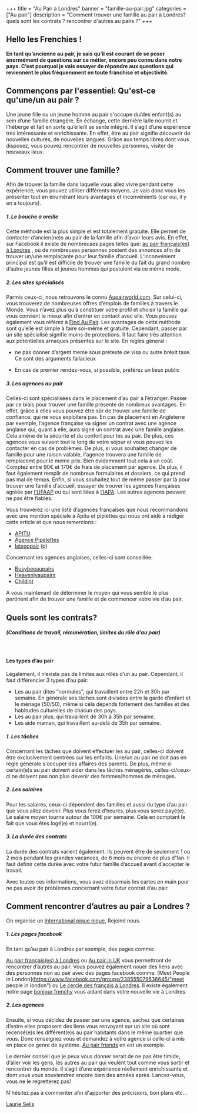 +++
title = "Au Pair à Londres"
banner = "famille-au-pair.jpg"
categories = ["Au pair"]
description = "Comment trouver une famille au pair à Londres? quels sont les contrats ? rencontrer d'autres au pairs ?"
+++



## Hello les Frenchies !

<strong>En tant qu’ancienne au pair, je sais qu’il est courant de se poser énormément de questions sur ce métier, encore peu connu dans notre pays. C’est pourquoi je vais essayer de répondre aux questions qui reviennent le plus fréquemment en toute franchise et objectivité. </strong>

## Commençons par l'essentiel: Qu'est-ce qu'une/un au pair ?

Une jeune fille ou un jeune homme au pair s'occupe du/des enfant(s) au sein d’une famille étrangère. En échange, cette dernière la/le nourrit et l’héberge et fait en sorte qu’elle/il se sente intégré. Il s’agit d’une expérience très intéressante et enrichissante. En effet, être au pair signifie découvrir de nouvelles cultures, de nouvelles langues. Grâce aux temps libres dont vous disposez, vous pouvez rencontrer de nouvelles personnes, visiter de nouveaux lieux.



## Comment trouver une famille?

Afin de trouver la famille dans laquelle vous allez vivre pendant cette expérience, vous pouvez utiliser différents moyens. Je vais donc vous les présenter tout en énumérant leurs avantages et inconvénients (car oui, il y en a toujours).

##### 1. Le bouche a oreille

Cette méthode est la plus simple et est totalement gratuite. Elle permet de contacter d’ancien(ne)s au pair de la famille afin d’avoir leurs avis. En effet, sur Facebook il existe de nombreuses pages telles que: [au pair français(es) à Londres](https://www.facebook.com/groups/french.au.pairs.in.london/ "Facebook page au pair ") , où de nombreuses personnes postent des annonces afin de trouver un/une remplaçante pour leur famille d’accueil. L’inconvénient principal est qu’il est difficile de trouver une famille du fait du grand nombre d’autre jeunes filles et jeunes hommes qui postulent via ce même mode.

##### 2. Les sites spécialisés

Parmis ceux-ci, nous retrouvons le connu [Aupairworld.com](https://www.aupairworld.com/fr "au pair world "). Sur celui-ci, vous trouverez de nombreuses offres d’emplois de familles à travers le Monde. Vous n’avez plus qu’à constituer votre profil et choisir la famille qui vous convient le mieux afin d’entrer en contact avec elle. Vous pouvez également vous référez à [Find Au Pair](https://www.findaupair.com/ "find au pair "). Les avantages de cette méthode sont qu’elle est simple à faire soi-même et gratuite. Cependant, passer par un site spécialisé signifie moins de protections. Il faut faire très attention aux potentielles arnaques présentes sur le site. En regles géneral :<ul><li>
ne pas donner d’argent meme sous prétexte de visa ou autre bréxit taxe. Ce sont des arguments fallacieux</li>
<li>En cas de premier rendez-vous, si possible, préférez un lieux public</li></ul>

##### 3. Les agences au pair

Celles-ci sont spécialisées dans le placement d’au pair à l’étranger. Passer par ce biais pour trouver une famille présente de nombreux avantages. En effet, grâce à elles vous pouvez être sûr de trouver une famille de confiance, qui ne vous exploitera pas. En cas de placement en Angleterre par exemple, l’agence française va signer un contrat avec une agence anglaise qui, quant à elle, aura signé un contrat avec une famille anglaise. Cela amène de la sécurité et du confort pour les au pair. De plus, ces agences vous suivent tout le long de votre séjour et vous pouvez les contacter en cas de problèmes. De plus, si vous souhaitez changer de famille pour une raison valable, l'agence trouvera une famille de remplacemt pour le meme prix. Bien évidemment tout cela à un coût. Comptez entre 90€ et 170€ de frais de placement par agence. De plus, il faut également remplir de nombreux formulaires et dossiers, ce qui prend pas mal de temps. Enfin, si vous souhaitez tout de même passer par là pour trouver une famille d’accueil, essayer de trouver les agences françaises agréée par [l’UFAAP](http://www.ufaap.org/ "ufaap") ou qui sont liées à [l’IAPA](https://www.iapa.org/ "IAPA"). Les autres agences peuvent ne pas être fiables.

Vous trouverez ici une liste d’agences françaises que nous recommandons avec une mention spéciale à Apitu et piplettes qui nous ont aidé à rédiger cette article et que nous remercions :<ul>
	<li>[APITU](http://www.apitu.com/ "APITU")</li>
	<li>[Agence Pipelettes](http://agencepipelettes.fr/ "agence pipelettes")</li>
	<li>[letsgopair](http://www.letsgopair.fr/ "letsgopair") (p)</li></ul>

Concernant les agences anglaises, celles-ci sont conseillée:<ul>
	<li>[Busybeeaupairs](http://www.busybeeaupairs.com/ "Busybeeaupairs")</li>
	<li>[Heavenlyaupairs](https://www.heavenlyaupairs.com/ "Heavenlyaupairs")</li>
	<li>[Childint](https://www.childint.co.uk/ "childint")</li>
</ul>
A vous maintenant de déterminer le moyen qui vous semble le plus pertinent afin de trouver une famille et de commencer votre vie d’au pair.


## Quels sont les contrats?
##### (Conditions de travail, rémunération, limites du rôle d’au pair)
<br>

#### Les types d’au pair
Légalement, il n’existe pas de limites aux rôles d’un au pair. Cependant, il faut différencier 3 types d’au pair: <ul>

<li>Les au pair dites “normales”, qui travaillent entre 22h et 30h par semaine. En générale ses tâches sont divisées entre la garde d’enfant et le ménage (50/50), même si cela dépends fortement des familles et des habitudes culturelles de chacun des pays. </li>
<li>Les au pair plus, qui travaillent de 30h à 35h par semaine.</li>
<li>Les aide maman, qui travaillent au-delà de 35h par semaine.</li> </ul>

##### 1. Les tâches
Concernant les tâches que doivent effectuer les au pair, celles-ci doivent être exclusivement centrées sur les enfants. Une/un au pair ne doit pas en règle générale s'occuper des affaires des parents. De plus, même si certain(e)s au pair doivent aider dans les tâches ménagères, celles-ci/ceux-ci ne doivent pas non plus devenir des femmes/hommes de ménages.

##### 2. Les salaires
Pour les salaires, ceux-ci dépendent des familles et aussi du type d’au pair que vous allez devenir. Plus vous ferez d’heures, plus vous serez payé(e).  Le salaire moyen tourne autour de 100€ par semaine. Cela en comptant le fait que vous êtes logé(e) et nourri(e).

##### 3. La durée des contrats
La durée des contrats varient également. Ils peuvent être de seulement 1 ou 2 mois pendant les grandes vacances, de 6 mois ou encore de plus d’1an. Il faut définir cette durée avec votre futur famille d’accueil avant d’accepter le travail.

Avec toutes ces informations, vous avez désormais les cartes en main pour ne pas avoir de problèmes concernant votre futur contrat d’au pair.

## Comment rencontrer d’autres au pair a Londres ?

On organise un [International pique nique](https://www.facebook.com/events/1700456319970311/ "international pique nique"), Rejoind nous.

##### 1. Les pages facebook
En tant qu’au pair à Londres par exemple, des pages comme:

[Au pair français(es) à Londres](https://www.facebook.com/groups/french.au.pairs.in.london/ "french au pair") ou [Au pair in UK](https://www.facebook.com/groups/aupairuk/ "au pair in uk") vous permettront de rencontrer d’autres au pair. Vous pouvez également nouer des liens avec des personnes non au pair avec des pages facebook comme: [Meet People in London](https://www.facebook.com/groups/238555079536645/"meet people in london") ou [Le cercle des français à Londres](https://www.facebook.com/groups/LECERCLEDESFRANCAISALONDRES/ "le cercle des francais a londres").  Il existe également notre page [bonjour frenchy](https://www.facebook.com/groups/171123389660775/ "bonjour frenchy") vous aidant dans votre nouvelle vie à Londres.  
##### 2.	Les agences
Ensuite, si vous décidez de passer par une agence, sachez que certaines d’entre elles proposent des liens vous renvoyant sur un site où sont recensé(e)s les différent(e)s au pair habitants dans le même quartier que vous. Donc renseignez vous et demandez à votre agence si celle-ci a mis en place ce genre de système. [Au pair friends](http://www.aupairfriends.com/masterpage.asp?token=&content=0 "Au pair friends") en est un exemple.

Le dernier conseil que je peux vous donner serait de ne pas être timide, d’aller voir les gens, les autres au pair qui veulent tout comme vous sortir et rencontrer du monde.
Il s’agit d’une expérience réellement enrichissante et dont vous vous souviendrez encore bien des années après. Lancez-vous, vous ne le regretterez pas!

N'hésitez pas à commenter afin d'apporter des précisions, bon plans etc...

[Laurie Selis](https://plus.google.com/113091421949162423553 " Laurie Selis")
